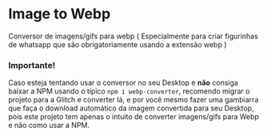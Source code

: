 # Image to Webp
Conversor de imagens/gifs para webp ( Especialmente para criar figurinhas de whatsapp que são obrigatoriamente usando a extensão webp )

### Importante!

Caso esteja tentando usar o conversor no seu Desktop e **não** consiga baixar a NPM usando o típico `npm i webp-converter`, recomendo migrar o projeto para a Glitch e converter lá, e por você mesmo fazer uma gambiarra que faça o download automático da imagem convertida para seu Desktop, pois este projeto tem apenas o intuito de converter imagens/gifs para Webp e não como usar a NPM.
